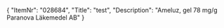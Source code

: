 {
  "ItemNr": "028684",
  "Title": "test",
  "Description": "Ameluz, gel 78 mg/g Paranova Läkemedel AB"
}